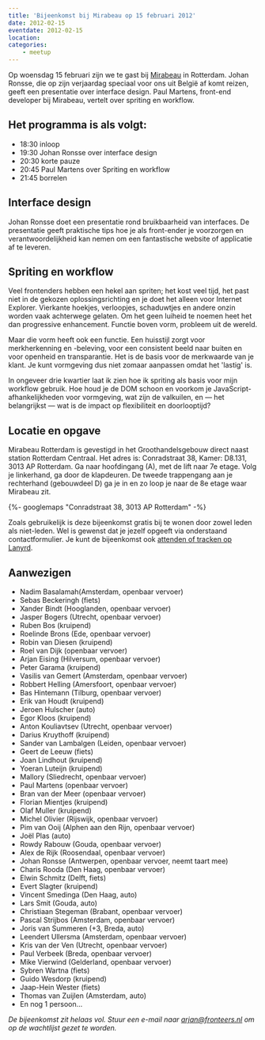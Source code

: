 ```yaml
---
title: 'Bijeenkomst bij Mirabeau op 15 februari 2012'
date: 2012-02-15
eventdate: 2012-02-15
location:
categories:
    - meetup
---
```


Op woensdag 15 februari zijn we te gast bij [Mirabeau](http://mirabeau.nl) in Rotterdam. Johan Ronsse, die op zijn verjaardag speciaal voor ons uit België af komt reizen, geeft een presentatie over interface design. Paul Martens, front-end developer bij Mirabeau, vertelt over spriting en workflow.

## Het programma is als volgt:

-   18:30 inloop
-   19:30 Johan Ronsse over interface design
-   20:30 korte pauze
-   20:45 Paul Martens over Spriting en workflow
-   21:45 borrelen

## Interface design

Johan Ronsse doet een presentatie rond bruikbaarheid van interfaces. De presentatie geeft praktische tips hoe je als front-ender je voorzorgen en verantwoordelijkheid kan nemen om een fantastische website of applicatie af te leveren.

## Spriting en workflow

Veel frontenders hebben een hekel aan spriten; het kost veel tijd, het past niet in de gekozen oplossingsrichting en je doet het alleen voor Internet Explorer. Vierkante hoekjes, verloopjes, schaduwtjes en andere onzin worden vaak achterwege gelaten. Om het geen luiheid te noemen heet het dan progressive enhancement. Functie boven vorm, probleem uit de wereld.

Maar die vorm heeft ook een functie. Een huisstijl zorgt voor merkherkenning en -beleving, voor een consistent beeld naar buiten en voor openheid en transparantie. Het is de basis voor de merkwaarde van je klant. Je kunt vormgeving dus niet zomaar aanpassen omdat het 'lastig' is.

In ongeveer drie kwartier laat ik zien hoe ik spriting als basis voor mijn workflow gebruik. Hoe houd je de DOM schoon en voorkom je JavaScript-afhankelijkheden voor vormgeving, wat zijn de valkuilen, en — het belangrijkst — wat is de impact op flexibiliteit en doorlooptijd?

## Locatie en opgave

Mirabeau Rotterdam is gevestigd in het Groothandelsgebouw direct naast station Rotterdam Centraal. Het adres is: Conradstraat 38, Kamer: D8.131, 3013 AP Rotterdam. Ga naar hoofdingang (A), met de lift naar 7e etage. Volg je linkerhand, ga door de klapdeuren. De tweede trappengang aan je rechterhand (gebouwdeel D) ga je in en zo loop je naar de 8e etage waar Mirabeau zit.

{%- googlemaps "Conradstraat 38, 3013 AP Rotterdam" -%}

Zoals gebruikelijk is deze bijeenkomst gratis bij te wonen door zowel leden als niet-leden. Wel is gewenst dat je jezelf opgeeft via onderstaand contactformulier. Je kunt de bijeenkomst ook [attenden of tracken op Lanyrd](http://lanyrd.com/2012/fronteers-mirabeau-rotterdam/).

## Aanwezigen

-   Nadim Basalamah(Amsterdam, openbaar vervoer)
-   Sebas Beckeringh (fiets)
-   Xander Bindt (Hooglanden, openbaar vervoer)
-   Jasper Bogers (Utrecht, openbaar vervoer)
-   Ruben Bos (kruipend)
-   Roelinde Brons (Ede, openbaar vervoer)
-   Robin van Diesen (kruipend)
-   Roel van Dijk (openbaar vervoer)
-   Arjan Eising (Hilversum, openbaar vervoer)
-   Peter Garama (kruipend)
-   Vasilis van Gemert (Amsterdam, openbaar vervoer)
-   Robbert Helling (Amersfoort, openbaar vervoer)
-   Bas Hintemann (Tilburg, openbaar vervoer)
-   Erik van Houdt (kruipend)
-   Jeroen Hulscher (auto)
-   Egor Kloos (kruipend)
-   Anton Kouliavtsev (Utrecht, openbaar vervoer)
-   Darius Kruythoff (kruipend)
-   Sander van Lambalgen (Leiden, openbaar vervoer)
-   Geert de Leeuw (fiets)
-   Joan Lindhout (kruipend)
-   Yoeran Luteijn (kruipend)
-   Mallory (Sliedrecht, openbaar vervoer)
-   Paul Martens (openbaar vervoer)
-   Bran van der Meer (openbaar vervoer)
-   Florian Mientjes (kruipend)
-   Olaf Muller (kruipend)
-   Michel Olivier (Rijswijk, openbaar vervoer)
-   Pim van Ooij (Alphen aan den Rijn, openbaar vervoer)
-   Joël Plas (auto)
-   Rowdy Rabouw (Gouda, openbaar vervoer)
-   Alex de Rijk (Roosendaal, openbaar vervoer)
-   Johan Ronsse (Antwerpen, openbaar vervoer, neemt taart mee)
-   Charis Rooda (Den Haag, openbaar vervoer)
-   Elwin Schmitz (Delft, fiets)
-   Evert Slagter (kruipend)
-   Vincent Smedinga (Den Haag, auto)
-   Lars Smit (Gouda, auto)
-   Christiaan Stegeman (Brabant, openbaar vervoer)
-   Pascal Strijbos (Amsterdam, openbaar vervoer)
-   Joris van Summeren (+3, Breda, auto)
-   Leendert Ullersma (Amsterdam, openbaar vervoer)
-   Kris van der Ven (Utrecht, openbaar vervoer)
-   Paul Verbeek (Breda, openbaar vervoer)
-   Mike Vierwind (Gelderland, openbaar vervoer)
-   Sybren Wartna (fiets)
-   Guido Wesdorp (kruipend)
-   Jaap-Hein Wester (fiets)
-   Thomas van Zuijlen (Amsterdam, auto)
-   En nog 1 persoon…

_De bijeenkomst zit helaas vol. Stuur een e-mail naar <arjan@fronteers.nl> om op de wachtlijst gezet te worden._
